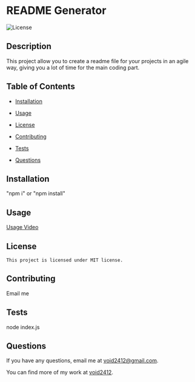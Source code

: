 # README Generator
  ![License](https://img.shields.io/badge/license-MIT-blue)
  
  ## Description
  This project allow you to create a readme file for your projects in an agile way, giving you a lot of time for the main coding part.

  ## Table of Contents
  
  * [Installation](#installation)
  
  * [Usage](#usage)
  
  * [License](#license)
  
  * [Contributing](#contributing)
  
  * [Tests](#tests)
  
  * [Questions](#questions)
  
  ## Installation
  "npm i" or "npm install"

  ## Usage
  [Usage Video](https://drive.google.com/file/d/1Rg0kNxK96zhKFW1Yo1X9faDXmtjSDfyz/view)

  ## License
```
This project is licensed under MIT license.
```
  
  ## Contributing
  Email me

  ## Tests
  node index.js

  ## Questions
  
  If you have any questions, email me at [void2412@gmail.com](mailto:void2412@gmail.com).

  You can find more of my work at [void2412](https://github.com/void2412).